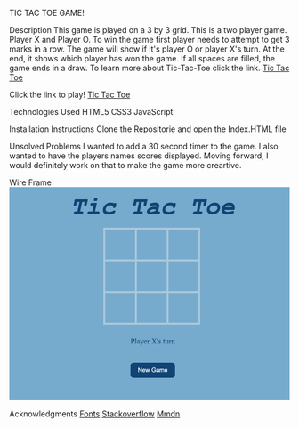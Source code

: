 TIC TAC TOE GAME!

Description
This game is played on a  3 by 3 grid. This is a two player game. Player X and Player O. To win the game first player needs to attempt to get 3 marks in a row. The game will show if it's player O or player X's turn. At the end, it shows which player has won the game. If all spaces are filled, the game ends in a draw. To learn more about Tic-Tac-Toe click the link. [Tic Tac Toe](https://en.wikipedia.org/wiki/Tic-tac-toe)

Click the link to play! [Tic Tac Toe](http://127.0.0.1:5500/Project-1/index.html)

Technologies Used
HTML5
CSS3
JavaScript
 
Installation Instructions
Clone the Repositorie and open the Index.HTML file

Unsolved Problems
I wanted to add a 30 second timer to the game. I also wanted to have the players names scores displayed. Moving forward, I would definitely work on that to make the game more creartive. 

 Wire Frame
![Wireframe](./Wireframe.png)

Acknowledgments
[Fonts](https://www.w3.org/Style/Examples/007/fonts.en.html)
[Stackoverflow](https://stackoverflow.com/)
[Mmdn](https://developer.mozilla.org/en-US/docs/Learn)